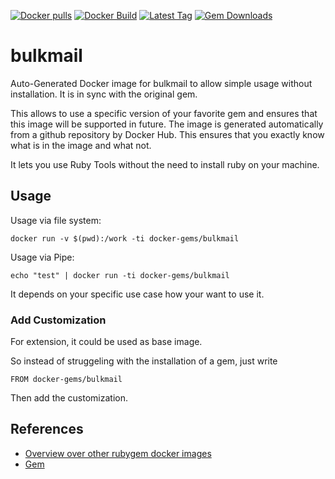 [![Docker pulls](https://img.shields.io/docker/pulls/rubygem/bulkmail.svg)](https://hub.docker.com/r/rubygem/bulkmail/)
[![Docker Build](https://img.shields.io/docker/automated/rubygem/bulkmail.svg)](https://hub.docker.com/r/rubygem/bulkmail/)
[![Latest Tag](https://img.shields.io/github/tag/docker-rubygem/bulkmail.svg)](https://hub.docker.com/r/rubygem/bulkmail/)
[![Gem Downloads](https://img.shields.io/gem/dt/bulkmail.svg)](https://rubygems.org/gems/bulkmail/)
# bulkmail

Auto-Generated Docker image for bulkmail to allow simple usage without installation.
It is in sync with the original gem.

This allows to use a specific version of your favorite gem and ensures that this image will be supported in future.
The image is generated automatically from a github repository by Docker Hub.
This ensures that you exactly know what is in the image and what not.

It lets you use Ruby Tools without the need to install ruby on your machine.

## Usage

Usage via file system:

`docker run -v $(pwd):/work -ti docker-gems/bulkmail`

Usage via Pipe:

`echo "test" | docker run -ti docker-gems/bulkmail`

It depends on your specific use case how your want to use it.

### Add Customization

For extension, it could be used as base image.

So instead of struggeling with the installation of a gem, just write

`FROM docker-gems/bulkmail`

Then add the customization.

## References

 - [Overview over other rubygem docker images](https://github.com/thinkbot/docker-rubygem)
 - [Gem](https://rubygems.org/gems/bulkmail/)
